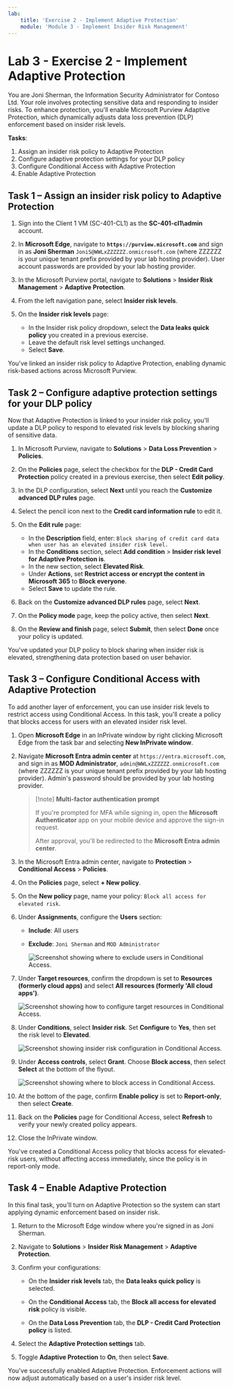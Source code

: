 ```yaml
---
lab:
    title: 'Exercise 2 - Implement Adaptive Protection'
    module: 'Module 3 - Implement Insider Risk Management'
---
```


# Lab 3 - Exercise 2 - Implement Adaptive Protection

You are Joni Sherman, the Information Security Administrator for Contoso Ltd. Your role involves protecting sensitive data and responding to insider risks. To enhance protection, you'll enable Microsoft Purview Adaptive Protection, which dynamically adjusts data loss prevention (DLP) enforcement based on insider risk levels.

**Tasks**:

1. Assign an insider risk policy to Adaptive Protection
1. Configure adaptive protection settings for your DLP policy
1. Configure Conditional Access with Adaptive Protection
1. Enable Adaptive Protection

## Task 1 – Assign an insider risk policy to Adaptive Protection

1. Sign into the Client 1 VM (SC-401-CL1) as the **SC-401-cl1\admin** account.

1. In **Microsoft Edge**, navigate to **`https://purview.microsoft.com`** and sign in as **Joni Sherman** `JoniS@WWLxZZZZZZ.onmicrosoft.com` (where ZZZZZZ is your unique tenant prefix provided by your lab hosting provider). User account passwords are provided by your lab hosting provider.

1. In the Microsoft Purview portal, navigate to **Solutions** > **Insider Risk Management** > **Adaptive Protection**.

1. From the left navigation pane, select **Insider risk levels**.

1. On the **Insider risk levels** page:

   - In the Insider risk policy dropdown, select the **Data leaks quick policy** you created in a previous exercise.
   - Leave the default risk level settings unchanged.
   - Select **Save**.

You've linked an insider risk policy to Adaptive Protection, enabling dynamic risk-based actions across Microsoft Purview.

## Task 2 – Configure adaptive protection settings for your DLP policy

Now that Adaptive Protection is linked to your insider risk policy, you'll update a DLP policy to respond to elevated risk levels by blocking sharing of sensitive data.

1. In Microsoft Purview, navigate to **Solutions** > **Data Loss Prevention** > **Policies**.

1. On the **Policies** page, select the checkbox for the **DLP - Credit Card Protection** policy created in a previous exercise, then select **Edit policy**.

1. In the DLP configuration, select **Next** until you reach the **Customize advanced DLP rules** page.

1. Select the pencil icon next to the **Credit card information rule** to edit it.

1. On the **Edit rule** page:
   - In the **Description** field, enter: `Block sharing of credit card data when user has an elevated insider risk level.`
   - In the **Conditions** section, select **Add condition** > **Insider risk level for Adaptive Protection is**.
   - In the new section, select **Elevated Risk**.
   - Under **Actions**, set **Restrict access or encrypt the content in Microsoft 365** to **Block everyone**.
   - Select **Save** to update the rule.

1. Back on the **Customize advanced DLP rules** page, select **Next**.

1. On the **Policy mode** page, keep the policy active, then select **Next**.

1. On the **Review and finish** page, select **Submit**, then select **Done** once your policy is updated.

You've updated your DLP policy to block sharing when insider risk is elevated, strengthening data protection based on user behavior.

## Task 3 – Configure Conditional Access with Adaptive Protection

To add another layer of enforcement, you can use insider risk levels to restrict access using Conditional Access. In this task, you'll create a policy that blocks access for users with an elevated insider risk level.

1. Open **Microsoft Edge** in an InPrivate window by right clicking Microsoft Edge from the task bar and selecting **New InPrivate window**.

1. Navigate **Microsoft Entra admin center** at `https://entra.microsoft.com`, and sign in as **MOD Administrator**, `admin@WWLxZZZZZZ.onmicrosoft.com` (where ZZZZZZ is your unique tenant prefix provided by your lab hosting provider). Admin's password should be provided by your lab hosting provider.

    > [!note] **Multi-factor authentication prompt**
    >
    > If you're prompted for MFA while signing in, open the **Microsoft Authenticator** app on your mobile device and approve the sign-in request.  
    >
    > After approval, you'll be redirected to the **Microsoft Entra admin center**.

1. In the Microsoft Entra admin center, navigate to **Protection** > **Conditional Access** > **Policies**.

1. On the **Policies** page, select **+ New policy**.

1. On the **New policy** page, name your policy: `Block all access for elevated risk`.

1. Under **Assignments**, configure the **Users** section:

   - **Include**: All users  
   - **Exclude**: `Joni Sherman` and `MOD Administrator`

     ![Screenshot showing where to exclude users in Conditional Access.](../Media/ca-exclude-users.png)

1. Under **Target resources**, confirm the dropdown is set to **Resources (formerly cloud apps)** and select **All resources (formerly 'All cloud apps')**.

     ![Screenshot showing how to configure target resources in Conditional Access.](../Media/ca-target-resources.png)

1. Under **Conditions**, select **Insider risk**. Set **Configure** to **Yes**, then set the risk level to **Elevated**.

     ![Screenshot showing insider risk configuration in Conditional Access.](../Media/ca-insider-risk-levels.png)

1. Under **Access controls**, select **Grant**. Choose **Block access**, then select **Select** at the bottom of the flyout.

     ![Screenshot showing where to block access in Conditional Access.](../Media/ca-block-access.png)

1. At the bottom of the page, confirm **Enable policy** is set to **Report-only**, then select **Create**.

1. Back on the **Policies** page for Conditional Access, select **Refresh** to verify your newly created policy appears.

1. Close the InPrivate window.

You've created a Conditional Access policy that blocks access for elevated-risk users, without affecting access immediately, since the policy is in report-only mode.

## Task 4 – Enable Adaptive Protection

In this final task, you'll turn on Adaptive Protection so the system can start applying dynamic enforcement based on insider risk.

1. Return to the Microsoft Edge window where you're signed in as Joni Sherman.

1. Navigate to **Solutions** > **Insider Risk Management** > **Adaptive Protection**.

1. Confirm your configurations:

   - On the **Insider risk levels** tab, the **Data leaks quick policy** is selected.

   - On the **Conditional Access** tab, the **Block all access for elevated risk** policy is visible.

   - On the **Data Loss Prevention** tab, the **DLP - Credit Card Protection policy** is listed.

1. Select the **Adaptive Protection settings** tab.

1. Toggle **Adaptive Protection** to **On**, then select **Save**.

You've successfully enabled Adaptive Protection. Enforcement actions will now adjust automatically based on a user's insider risk level.
